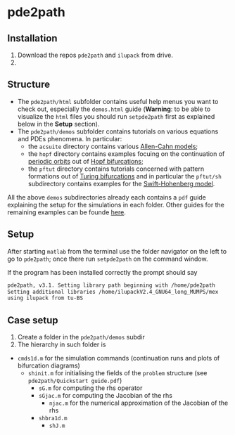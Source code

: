 # pde2path

## Installation
1. Download the repos `pde2path` and `ilupack` from drive.
2. 

## Structure
* The `pde2path/html` subfolder contains useful help menus you want to check out, especially the `demos.html` guide (__Warning__: to be able to visualize the `html` files you should run `setpde2path` first as explained below in the __Setup__ section).
* The `pde2path/demos` subfolder contains tutorials on various equations and PDEs phenomena. In particular:
  * the `acsuite` directory contains various [Allen-Cahn models](ACequation.md);
  * the `hopf` directory contains examples focuing on the continuation of [periodic orbits](PeriodiOrbit.md) out of [Hopf bifurcations](HopfBifurcation.md);
  * the `pftut` directory contains tutorials concerned with pattern formations out of [Turing bifurcations](TuringBifurcation.md) and in particular the `pftut/sh` subdirectory contains examples for the [Swift-Hohenberg model](SHequation).

All the above `demos` subdirectories already each contains a `pdf` guide explaining the setup for the simulations in each folder. Other guides for the remaining examples can be founde [here](https://www.staff.uni-oldenburg.de/hannes.uecker/pde2path/tutorials.html). 

## Setup
After starting `matlab` from the terminal use the folder navigator on the left to go to `pde2path`; once there run `setpde2path` on the command window. 

If the program has been installed correctly the prompt should say
```bash
pde2path, v3.1. Setting library path beginning with /home/pde2path
Setting additional libraries /home/ilupackV2.4_GNU64_long_MUMPS/mex
using ilupack from tu-BS
```

## Case setup
1. Create a folder in the `pde2path/demos` subdir
2. The hierarchy in such folder is
- `cmds1d.m` for the simulation commands (continuation runs and plots of bifurcation diagrams)
  - `shinit.m` for initialising the fields of the `problem` structure (see `pde2path/Quickstart guide.pdf`)
    - `sG.m` for computing the rhs operator
    - `sGjac.m` for computing the Jacobian of the rhs
      - `njac.m` for the numerical approximation of the Jacobian of the rhs
    - `shbra1d.m`
      - `shJ.m`
